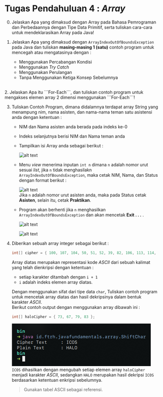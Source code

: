 # Tugas Pendahuluan 4 : _Array_

0. Jelaskan Apa yang dimaksud dengan Array pada Bahasa Pemrograman dan Perbedaannya dengan Tipe Data Primitif, serta tuliskan cara-cara untuk mendeklarasikan Array pada Java!  

1. Jelaskan Apa yang dimaksud dengan ```ArrayIndexOutOfBoundsException``` pada Java dan tuliskan **masing-masing 1 (satu)** contoh program untuk mencegah atau mengatasinya dengan  :  
    - Menggunakan Percabangan Kondisi
    - Menggunakan _Try Catch_
    - Menggunakan Perulangan
    - Tanpa Menggunakan Ketiga Konsep Sebelumnya  
<br>
2. Jelaskan Apa itu ```For-Each```, dan tuliskan contoh program untuk mengakses elemen array 2 dimensi menggunakan ```For-Each```!  

3. Tuliskan Contoh Program, dimana didalamnya terdapat array String yang menampung nim, nama asisten, dan nama-nama teman satu asistensi anda dengan ketentuan  :  
    - NIM dan Nama asisten anda berada pada indeks ke-0
	- Indeks selanjutnya berisi NIM dan Nama teman anda
	- Tampilkan isi Array anda sebagai berikut :  
 
		![alt text][01_list]
	- Menu *view* menerima inputan ```int n``` dimana ```n``` adalah nomor urut sesuai *list*, jika ```n``` tidak menghasilakn ```ArrayIndexOutOfBoundsException```, maka cetak NIM, Nama, dan Status dengan format berikut :  
		
		![alt text][02_list]  
	Jika ```n``` adalah nomor urut asisten anda, maka pada Status cetak **Asisten**, selain itu, cetak **Praktikan**.
	- Program akan berhenti jika ```n``` menghasilkan ```ArrayIndexOutOfBoundsException``` dan akan mencetak **Exit . . .** .  

		![alt text][03_list]  

		![alt text][04_list]  

		[01_list]: assets/img/01_list.png "Tampilan List"
		[02_list]: assets/img/02_view.png "Tampilan Jika Inputan adalah Nomor urut Asisten"
		[03_list]: assets/img/03_view.png "Tampilan Jika Inputan adalah nomor urut teman"
		[04_list]: assets/img/04_exit.png "Tampilan Ketika ArrayIndexOutOfBoundsException"

4. Diberikan sebuah array integer sebagai berikut :  
   
	```java
	int[] cipher = { 100, 107, 104, 50, 51, 52, 39, 82, 106, 113, 114, 123, 123, 135, 112 };
	```
	Array diatas merupakan representasi kode *ASCII* dari sebuah kalimat yang telah dienkripsi dengan ketentuan :  
      + setiap karakter ditambah dengan ```i + 1```
      + ```i``` adalah indeks elemen array diatas.  
   
	Dengan menggunakan sifat dari tipe data ```char```, Tuliskan contoh program untuk mencetak array diatas dan hasil dekripsinya dalam bentuk karakter *ASCII*.  
	Berikut contoh output dengan menggunakan array dibawah ini :  
	```java
	int[] haloCipher = { 73, 67, 79, 83 };
	```

	![alt text](assets/img/05_shift_char.png "Dekripsi Array")  
	```ICOS``` dihasilkan dengan mengubah setiap elemen array ```haloCipher``` menjadi karakter *ASCII*, sedangkan ```HALO``` merupakan hasil dekripsi ```ICOS``` berdasarkan ketentuan enkripsi sebelumnya.  
	>  Gunakan tabel ASCII sebagai referensi.
